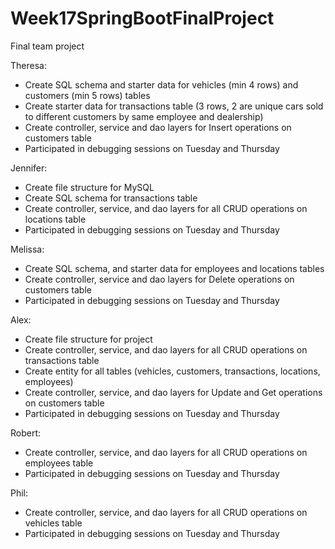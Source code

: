 # Week17SpringBootFinalProject
Final team project

Theresa:
-	Create SQL schema and starter data for vehicles (min 4 rows) and customers (min 5 rows) tables
-	Create starter data for transactions table (3 rows, 2 are unique cars sold to different customers by same employee and dealership)
-	Create controller, service and dao layers for Insert operations on customers table
-	Participated in debugging sessions on Tuesday and Thursday

Jennifer:
-	Create file structure for MySQL
-	Create SQL schema for transactions table
-	Create controller, service, and dao layers for all CRUD operations on locations table
-	Participated in debugging sessions on Tuesday and Thursday

Melissa:
-	Create SQL schema, and starter data for employees and locations tables
-	Create controller, service and dao layers for Delete operations on customers table 
-	Participated in debugging sessions on Tuesday and Thursday

Alex:
-	Create file structure for project
-	Create controller, service, and dao layers for all CRUD operations on transactions table
-	Create entity for all tables (vehicles, customers, transactions, locations, employees)
-	Create controller, service, and dao layers for Update and Get operations on customers table
-	Participated in debugging sessions on Tuesday and Thursday

Robert:
-	Create controller, service, and dao layers for all CRUD operations on employees table
-	Participated in debugging sessions on Tuesday and Thursday

Phil:
-	Create controller, service, and dao layers for all CRUD operations on vehicles table
-	Participated in debugging sessions on Tuesday and Thursday


